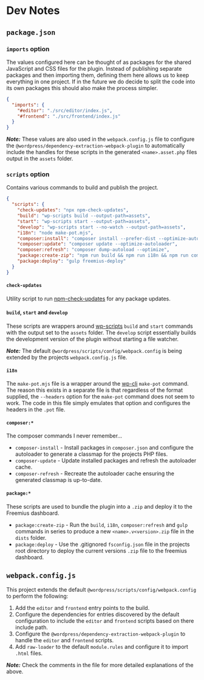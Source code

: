 # Dev Notes

## `package.json`

### `imports` option

The values configured here can be thought of as packages for the shared JavaScript and CSS 
files for the plugin. Instead of publishing separate packages and then importing them, defining them here
allows us to keep everything in one project. If in the future we do decide to split the code into its own
packages this should also make the process simpler.

```json
{
  "imports": {
    "#editor": "./src/editor/index.js",
    "#frontend": "./src/frontend/index.js"
  }
}
```

**_Note:_** These values are also used in the `webpack.config.js` file to configure the 
`@wordpress/dependency-extraction-webpack-plugin` to automatically include the handles for these scripts
in the generated `<name>.asset.php` files output in the `assets` folder.

### `scripts` option

Contains various commands to build and publish the project.

```json
{
  "scripts": {
    "check-updates": "npx npm-check-updates",
    "build": "wp-scripts build --output-path=assets",
    "start": "wp-scripts start --output-path=assets",
    "develop": "wp-scripts start --no-watch --output-path=assets",
    "i18n": "node make-pot.mjs",
    "composer:install": "composer install --prefer-dist --optimize-autoloader --no-dev",
    "composer:update": "composer update --optimize-autoloader",
    "composer:refresh": "composer dump-autoload --optimize",
    "package:create-zip": "npm run build && npm run i18n && npm run composer:refresh && gulp",
    "package:deploy": "gulp freemius-deploy"
  }
}
```

#### `check-updates`

Utility script to run [npm-check-updates](https://www.npmjs.com/package/npm-check-updates) for any package updates.

#### `build`, `start` and `develop`

These scripts are wrappers around [wp-scripts](https://developer.wordpress.org/block-editor/reference-guides/packages/packages-scripts/) 
`build` and `start` commands with the output set to the `assets` folder. The `develop` script essentially 
builds the development version of the plugin without starting a file watcher.

**_Note:_** The default `@wordpress/scripts/config/webpack.config` is being extended by the projects 
`webpack.config.js` file.

#### `i18n`

The `make-pot.mjs` file is a wrapper around the [wp-cli](https://developer.wordpress.org/cli/commands/i18n/) `make-pot` 
command. The reason this exists in a separate file is that regardless of the format supplied, the `--headers` option 
for the `make-pot` command does not seem to work. The code in this file simply emulates that option and configures
the headers in the `.pot` file.

#### `composer:*`

The composer commands I never remember...

* `composer-install` - Install packages in `composer.json` and configure the autoloader to generate a classmap for 
the projects PHP files.
* `composer-update` - Update installed packages and refresh the autoloader cache.
* `composer-refresh` - Recreate the autoloader cache ensuring the generated classmap is up-to-date.

#### `package:*`

These scripts are used to bundle the plugin into a `.zip` and deploy it to the Freemius dashboard.

* `package:create-zip` - Run the `build`, `i18n`, `composer:refresh` and `gulp` commands in series to produce 
a new `<name>.v<version>.zip` file in the `dists` folder.
* `package:deploy` - Use the .gitignored `fsconfig.json` file in the projects root directory to deploy the 
current versions `.zip` file to the freemius dashboard.

## `webpack.config.js`

This project extends the default `@wordpress/scripts/config/webpack.config` to perform the following:

1. Add the `editor` and `frontend` entry points to the build.
2. Configure the dependencies for entries discovered by the default configuration to include the `editor` and 
`frontend` scripts based on there include path.
3. Configure the `@wordpress/dependency-extraction-webpack-plugin` to handle the `editor` and `frontend` scripts.
4. Add `raw-loader` to the default `module.rules` and configure it to import `.html` files.

**_Note:_** Check the comments in the file for more detailed explanations of the above.